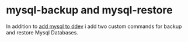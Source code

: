 # mysql-backup and mysql-restore

In addition to [add mysql to ddev](docker-compose-services/mysql/README.md) i add two custom commands for 
backup and restore Mysql Databases.

